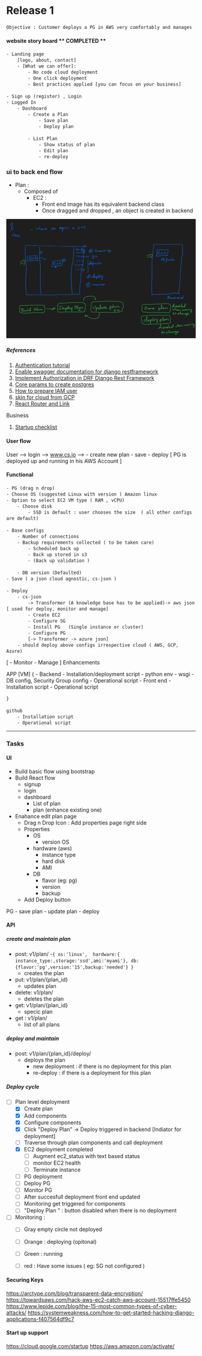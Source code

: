 Release 1 
===========
    Objective : Customer deploys a PG in AWS very comfortably and manages

#### website story board  ** COMPLETED **
	- Landing page
		[logo, about, contact]
		- [What we can offer]: 
			- No code cloud deployment
			- One click deployment
			- Best practices applied [you can focus on your business]
		
	- Sign up (register) , Login
	- Logged In 
		- Dashboard
			- Create a Plan 
				- Save plan
				- Deploy plan

			- List Plan
				- Show status of plan
				- Edit plan
				- re-deploy
### ui to back end flow

- Plan :
  - Composed of
    - EC2 : 
      - Front end image has its equivalent backend class
      - Once dragged and dropped , an object is created in backend

![img.png](img.png)

##### References
1. [Authentication tutorial](https://medium.com/@sushil-kamble/django-rest-framework-react-authentication-workflow-2022-part-1-a21f22b3f358)
2. [Enable swagger documentation for django restframework ](https://www.jasonmars.org/2020/04/22/add-swagger-to-django-rest-api-quickly-4-mins-without-hiccups/)
3. [Implement Authorization in DRF Django Rest Framework](https://testdriven.io/blog/drf-permissions/)
4. [Core params to create postgres](https://pgtune.leopard.in.ua/)
5. [How to prepare IAM user](https://src-bin.com/an-aws-account-just-for-getting-into-other-aws-accounts/)
6. [skin for cloud from GCP](https://cloud.google.com/blog/topics/developers-practitioners/introducing-google-cloud-architecture-diagramming-tool)
7. [React Router and Link](https://www.freecodecamp.org/news/react-router-tutorial/)

Business
1. [Startup checklist ](https://artistic-aura-eff.notion.site/The-Startup-Checklist-89ae7a59975b4064b4a9fff146f2ce4c)
#### User flow

User --> login --> www.cs.io -->
	- create new plan
		- save
		- deploy
	[ PG is deployed up and running in his AWS  Account ] 

#### Functional 

	- PG (drag n drop)
	- Choose OS (suggested Linux with version ) Amazon linux 
	- Option to select EC2 VM type ( RAM , vCPU)
		- Choose disk 
			- SSD is default : user chooses the size  ( all other configs are default)

	- Base configs
		- Number of connections
		- Backup requirements collected ( to be taken care)
			- Scheduled back up 
			- Back up stored in s3
			- (Back up validation )

		- DB version (Defaulted)
	- Save ( a json cloud agnostic, cs-json )
	
	- Deploy
		- cs-json 
			-> Transformer (A knowledge base has to be applied)-> aws json [ used for deploy, monitor and manage]
			- Create EC2
			- Configure SG
			- Install PG   (Single instance or cluster)
			- Configure PG
			[-> Transformer -> azure json]
		- should deploy above configs irrespective cloud ( AWS, GCP, Azure)
[	- Monitor
	- Manage	] Enhancements


APP [VM]
	{ 
		- Backend
			- Installation/deployment script
				- python env 
				- wsgi 
				- DB config, Security Group config
			- Operational script
		- Front end
			- Installation script
			- Operational script
			
	}

	github
		- Installation script
		- Operational script 

------------------------------------------------------------------

### Tasks
#### UI
- Build basic flow using bootstrap
- Build React flow
  - signup
  - login
  - dashboard 
    - List of plan 
    - plan (enhance existing one)
- Enahance edit plan page
  - Drag n Drop Icon : Add properties page right side
  - Properties
    - OS
      - version OS
    - hardware (aws)
      - instance type
      - hard disk
      - AMI
    - DB
      - flavor (eg: pg) 
      - version
      - backup
  - Add Deploy button

PG
	- save plan
	- update plan
	- deploy

#### API

##### create and maintain plan

- post: v1/plan/
  -`{ os:'linux', 
         hardware:{ instance_type:,storage:'ssd',ami:'myami'},
         db: {flavor:'pg',version:'15',backup:'needed'}
       }`
  - creates the plan
- put: v1/plan/{plan_id}
  - updates plan
- delete: v1/plan/
  - deletes the plan
- get: v1/plan/{plan_id}
  - specic plan
- get : v1/plan/ 
    - list of all plans

##### deploy and maintain
- post: v1/plan/{plan_id}/deploy/
  - deploys the plan
    - new deployment : if there is no deployment for this plan
    - re-deploy : if there is a deployment for this plan



##### Deploy cycle

- [ ] Plan level deployment
  - [X] Create plan
  - [X]  Add components
  - [X]  Configure components
  - [X]  Click "Deploy Plan" -> Deploy triggered in backend  [Indiator for deployment]
    - [ ] Traverse through plan components and call deployment
    - [X] EC2 deployment completed
      - [ ] Augment ec2_status with text based status
      - [ ] monitor EC2 health
      - [ ] Terminate instance
    - [ ] PG deployment
    - [ ] Deploy PG 
    - [ ] Monitor PG
  - [ ]  After succesfull deployment front end updated
  - [ ]  Monitoring get triggered for components
  - [ ]  "Deploy Plan " : button disabled when there is no deployment

- [ ] Monitoring : 
  - [ ]  Gray empty circle not deployed 
  - [ ]  Orange : deploying (opitonal)
  - [ ]  Green : running
  - [ ]  red : Have some issues ( eg: SG not configured )
    




#### Securing Keys

https://arctype.com/blog/transparent-data-encryption/
https://towardsaws.com/hack-aws-ec2-catch-aws-account-15517ffe5450
https://www.lepide.com/blog/the-15-most-common-types-of-cyber-attacks/
https://systemweakness.com/how-to-get-started-hacking-django-applications-f407564df9c7


#### Start up support

https://cloud.google.com/startup
https://aws.amazon.com/activate/